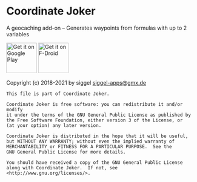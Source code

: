 Coordinate Joker
================

A geocaching add-on – Generates waypoints from formulas with up to 2 variables 

[<img src="https://play.google.com/intl/en_us/badges/images/generic/en-play-badge.png"
     alt="Get it on Google Play"
     height="80">](https://play.google.com/store/apps/details?id=com.github.siggel.coordinatejoker)
[<img src="https://fdroid.gitlab.io/artwork/badge/get-it-on.png"
     alt="Get it on F-Droid"
     height="80">](https://f-droid.org/packages/com.github.siggel.coordinatejoker/)

Copyright (c) 2018-2021 by siggel <siggel-apps@gmx.de>

    This file is part of Coordinate Joker.

    Coordinate Joker is free software: you can redistribute it and/or modify
    it under the terms of the GNU General Public License as published by
    the Free Software Foundation, either version 3 of the License, or
    (at your option) any later version.

    Coordinate Joker is distributed in the hope that it will be useful,
    but WITHOUT ANY WARRANTY; without even the implied warranty of
    MERCHANTABILITY or FITNESS FOR A PARTICULAR PURPOSE.  See the
    GNU General Public License for more details.

    You should have received a copy of the GNU General Public License
    along with Coordinate Joker.  If not, see <http://www.gnu.org/licenses/>.
